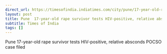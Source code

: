 ```yaml
---
direct_url: https://timesofindia.indiatimes.com/city/pune/17-year-old-rape-survivor-in-pune-tests-hiv-positive/articleshow/124347577.cms
layout: post
title: Pune  17-year-old rape survivor tests HIV-positive, relative absconds  POCSO case filed
subtitle: Times of India
tags: []
---
```


Pune  17-year-old rape survivor tests HIV-positive, relative absconds  POCSO case filed
